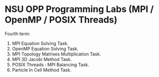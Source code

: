 # NSU OPP Programming Labs (MPI / OpenMP / POSIX Threads)

Fourth term:

1. MPI Equation Solving Task.
2. OpenMP Equation Solving Task.
3. MPI Topology Matrixes Multiplication Task. 
4. MPI 3D Jacobi Method Task. 
5. POSIX Threads : MPI Balancing Task. 
6. Particle In Cell Method Task. 
